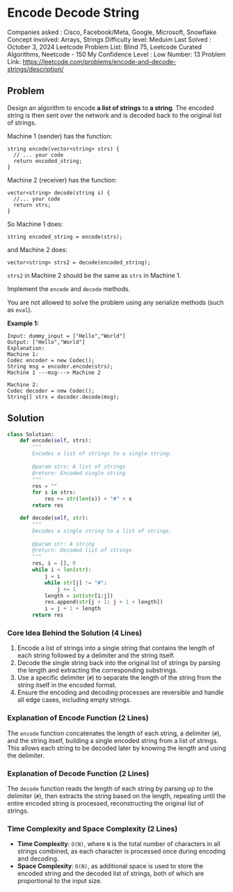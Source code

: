 # Encode Decode String

Companies asked : Cisco, Facebook/Meta, Google, Microsoft, Snowflake
Concept involved: Arrays, Strings
Difficulty level: Meduim 
Last Solved : October 3, 2024
Leetcode Problem List: Blind 75, Leetcode Curated Algorithms, Neetcode - 150
My Confidence Level : Low
Number: 13
Problem Link: https://leetcode.com/problems/encode-and-decode-strings/description/

## Problem

Design an algorithm to encode **a list of strings** to **a string**. The encoded string is then sent over the network and is decoded back to the original list of strings.

Machine 1 (sender) has the function:

```
string encode(vector<string> strs) {
  // ... your code
  return encoded_string;
}
```

Machine 2 (receiver) has the function:

```
vector<string> decode(string s) {
  //... your code
  return strs;
}

```

So Machine 1 does:

```
string encoded_string = encode(strs);

```

and Machine 2 does:

```
vector<string> strs2 = decode(encoded_string);

```

`strs2` in Machine 2 should be the same as `strs` in Machine 1.

Implement the `encode` and `decode` methods.

You are not allowed to solve the problem using any serialize methods (such as `eval`).

**Example 1:**

```
Input: dummy_input = ["Hello","World"]
Output: ["Hello","World"]
Explanation:
Machine 1:
Codec encoder = new Codec();
String msg = encoder.encode(strs);
Machine 1 ---msg---> Machine 2

Machine 2:
Codec decoder = new Codec();
String[] strs = decoder.decode(msg);
```

## Solution

```python
class Solution:
    def encode(self, strs):
        """
        Encodes a list of strings to a single string.
        
        @param strs: A list of strings
        @return: Encoded single string
        """
        res = ""
        for s in strs:
            res += str(len(s)) + "#" + s
        return res

    def decode(self, str):
        """
        Decodes a single string to a list of strings.
        
        @param str: A string
        @return: Decoded list of strings
        """
        res, i = [], 0
        while i < len(str):
            j = i
            while str[j] != "#":
                j += 1
            length = int(str[i:j])
            res.append(str[j + 1: j + 1 + length])
            i = j + 1 + length
        return res

```

### Core Idea Behind the Solution (4 Lines)

1. Encode a list of strings into a single string that contains the length of each string followed by a delimiter and the string itself.
2. Decode the single string back into the original list of strings by parsing the length and extracting the corresponding substrings.
3. Use a specific delimiter (`#`) to separate the length of the string from the string itself in the encoded format.
4. Ensure the encoding and decoding processes are reversible and handle all edge cases, including empty strings.

### Explanation of Encode Function (2 Lines)

The `encode` function concatenates the length of each string, a delimiter (`#`), and the string itself, building a single encoded string from a list of strings. This allows each string to be decoded later by knowing the length and using the delimiter.

### Explanation of Decode Function (2 Lines)

The `decode` function reads the length of each string by parsing up to the delimiter (`#`), then extracts the string based on the length, repeating until the entire encoded string is processed, reconstructing the original list of strings.

### Time Complexity and Space Complexity (2 Lines)

- **Time Complexity**: `O(N)`, where `N` is the total number of characters in all strings combined, as each character is processed once during encoding and decoding.
- **Space Complexity**: `O(N)`, as additional space is used to store the encoded string and the decoded list of strings, both of which are proportional to the input size.